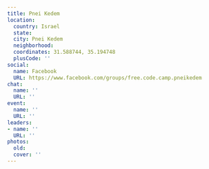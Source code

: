 ```yaml
---
title: Pnei Kedem
location:
  country: Israel
  state: 
  city: Pnei Kedem
  neighborhood: 
  coordinates: 31.588744, 35.194748
  plusCode: ''
social:
  name: Facebook
  URL: https://www.facebook.com/groups/free.code.camp.pneikedem
chat:
  name: ''
  URL: ''
event:
  name: ''
  URL: ''
leaders:
- name: ''
  URL: ''
photos:
  old: 
  cover: ''
---
```

